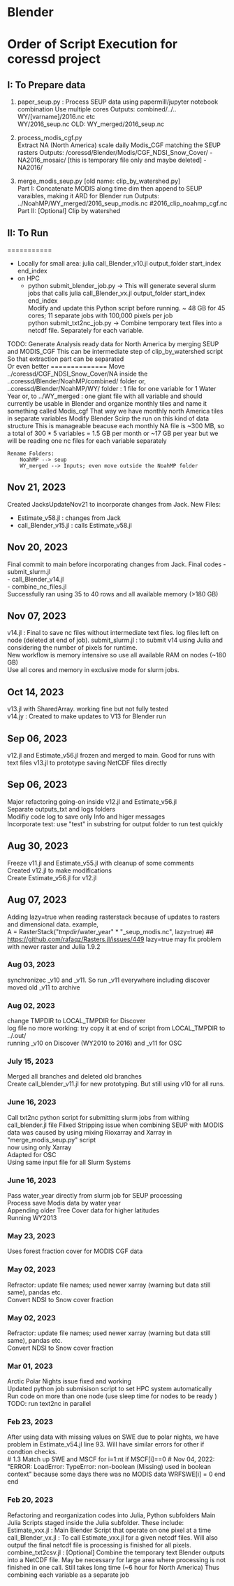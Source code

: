 # Blender
Order of Script Execution for coressd project
=============================================   
## I: To Prepare data  
1. paper_seup.py : Process SEUP data using papermill/jupyter notebook combination
    Use multiple cores
    Outputs:
        combined/../..  
        WY/[varname]/2016.nc etc  
        WY/2016_seup.nc  OLD: WY_merged/2016_seup.nc  

2. process_modis_cgf.py  
    Extract NA (North America) scale daily Modis_CGF matching the SEUP rasters
    Outputs: /coressd/Blender/Modis/CGF_NDSI_Snow_Cover/
        - NA2016_mosaic/ [this is temporary file only and maybe deleted]
        - NA2016/


3. merge_modis_seup.py [old name: clip_by_watershed.py]  
    Part I: Concatenate MODIS along time dim then append to SEUP varaibles, making it ARD for Blender run
        Outputs: 
            ../NoahMP/WY_merged/2016_seup_modis.nc  #2016_clip_noahmp_cgf.nc
    Part II: [Optional] Clip by watershed  

## II: To Run
===========  
- Locally for small area: julia call_Blender_v10.jl output_folder start_index end_index
- on HPC
    - python submit_blender_job.py -> This will generate several slurm jobs that calls julia call_Blender_vx.jl output_folder start_index end_index  
		Modify and update this Python script before running.
        ~ 48 GB for 45 cores; 11 separate jobs with 100,000 pixels per job  
	python submit_txt2nc_job.py -> Combine temporary text files into a netcdf file.  Separately for each variable.   


TODO: Generate Analysis ready data for North America by merging SEUP and MODIS_CGF
    This can be intermediate step of clip_by_watershed script
    So that extraction part can be separated  
    Or even better 
    ============== 
    Move ../coressd/CGF_NDSI_Snow_Cover/NA inside the ..coressd/Blender/NoahMP/combined/ folder
                                                    or,  ..coressd/Blender/NoahMP/WY/ folder : 1 file for one variable for 1 Water Year
                                                    or, to ../WY_merged : one giant file with all variable and should currently be usable in Blender
    and organize monthly tiles and name it something called Modis_cgf 
    That way we have monthly north America tiles in separate variables
    Modify Blender Scirp the run on this kind of data structure
    This is manageable beacuse each monthly NA file is ~300 MB, so a total of 300 * 5 variables = 1.5 GB per month
    or ~17 GB per year
    but we will be reading one nc files for each variable separately

    Rename Folders:
        NoahMP --> seup  
        WY_merged --> Inputs; even move outside the NoahMP folder

## Nov 21, 2023
Created JacksUpdateNov21 to incorporate changes from Jack.
New Files:
- Estimate_v58.jl     : changes from Jack
- call_Blender_v15.jl : calls Estimate_v58.jl

## Nov 20, 2023
Final commit to main before incorporating changes from Jack.
Final codes
    - submit_slurm.jl  
    - call_Blender_v14.jl  
    - combine_nc_files.jl  
Successfully ran using 35 to 40 rows and all available memory (>180 GB)  

## Nov 07, 2023
v14.jl : Final to save nc files without intermediate text files. log files left on node (deleted at end of job).
submit_slurm.jl : to submit v14 using Julia and considering the number of pixels for runtime.  
New workflow is memory intensive so use all available RAM on nodes (~180 GB)  
Use all cores and memory in exclusive mode for slurm jobs.  

## Oct 14, 2023
v13.jl with SharedArray. working fine but not fully tested   
v14.jy : Created to make updates to V13 for Blender run

## Sep 06, 2023
v12.jl and Estimate_v56.jl frozen and merged to main. Good for runs with text files
v13.jl to prototype saving NetCDF files directly   

## Sep 06, 2023
Major refactoring going-on inside v12.jl and Estimate_v56.jl  
Separate outputs_txt and logs folders  
Modifiy code log to save only Info and higer messages  
Incorporate test: use "test" in substring for output folder to run test quickly  

## Aug 30, 2023
Freeze v11.jl and Estimate_v55.jl with cleanup of some comments  
Created v12.jl to make modifications    
Create Estimate_v56.jl for v12.jl

## Aug 07, 2023
Adding lazy=true when reading rasterstack because of updates to rasters and dimensional data. example,  
    A = RasterStack("$tmpdir/$water_year" * "_seup_modis.nc", lazy=true)  ## https://github.com/rafaqz/Rasters.jl/issues/449
    lazy=true may fix problem with newer raster and Julia 1.9.2

### Aug 03, 2023
synchronizec _v10 and _v11. So run _v11 everywhere including discover  
moved old _v11 to archive  

### Aug 02, 2023
change TMPDIR to LOCAL_TMPDIR for Discover  
log file no more working: try copy it at end of script from LOCAL_TMPDIR to ../.out/  
running _v10 on Discover (WY2010 to 2016) and _v11 for OSC  


### July 15, 2023
Merged all branches and deleted old branches  
Create call_blender_v11.jl for new prototyping. But still using v10 for all runs.  


### June 16, 2023
Call txt2nc python script for submitting slurm jobs from withing call_blender.jl file
Filxed Stripping issue when combining SEUP with MODIS data
    was caused by using mixing Rioxarray and Xarray in "merge_modis_seup.py" script  
    now using only Xarray  
Adapted for OSC  
Using same input file for all Slurm Systems  
    
### June 16, 2023
Pass water_year directly from slurm job for SEUP processing  
Process save Modis data by water year  
Appending older Tree Cover data for higher latitudes  
Running WY2013  

### May 23, 2023  
Uses forest fraction cover for MODIS CGF data  


### May 02, 2023  
Refractor: update file names; used newer xarray (warning but data still same), pandas etc.    
Convert NDSI to Snow cover fraction    

### May 02, 2023  
Refractor: update file names; used newer xarray (warning but data still same), pandas etc.    
Convert NDSI to Snow cover fraction    


### Mar 01, 2023  
Arctic Polar Nights issue fixed and working  
Updated python job submisison script to set HPC system automatically  
Run code on more than one node (use sleep time for nodes to be ready )
TODO: run text2nc in parallel  

### Feb 23, 2023  
After using data with missing values on SWE due to polar nights, we have problem in 
Estimate_v54.jl line 93. Will have similar errors for other if condtion checks.  
    # 1.3 Match up SWE and MSCF
    for i=1:nt
        if MSCF[i]==0  # Nov 04, 2022: "ERROR: LoadError: TypeError: non-boolean (Missing) used in boolean context" because some days there was no MODIS data
            WRFSWE[i] = 0
        end
    end


### Feb 20, 2023  
Refactoring and reorganization codes into Julia, Python subfolders
Main Julia Scripts staged inside the Julia subfolder. These include:  
Estimate_vxx.jl : Main Blender Script that operate on one pixel at a time
call_Blender_vx.jl : To call Estimate_vxx.jl for a given netcdf files. Will also outpuf the final netcdf file is processing is finished for all pixels.  
combine_txt2csv.jl : [Optional] Combine the temporary text Blender outputs into a NetCDF file.
	May be necessary for large area where processing is not finished in one call.
	Still takes long time (~6 hour for North America)
    Thus combining each variable as a separate job

